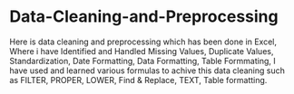 # Data-Cleaning-and-Preprocessing
Here is data cleaning and preprocessing which has been done in Excel,
Where i have Identified and Handled Missing Values, Duplicate Values, Standardization, Date Formatting, Data Formatting, Table Formmating,
I have used and learned various formulas to achive this data cleaning such as FILTER, PROPER, LOWER, Find & Replace, TEXT, Table formatting.
